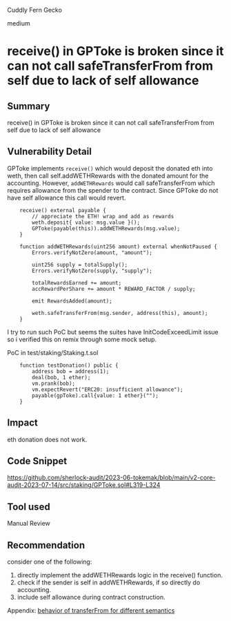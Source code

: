 Cuddly Fern Gecko

medium

# receive() in GPToke is broken since it can not call safeTransferFrom from self due to lack of self allowance
## Summary
receive() in GPToke is broken since it can not call safeTransferFrom from self due to lack of self allowance

## Vulnerability Detail
GPToke implements `receive()` which would deposit the donated eth into weth, then call self.addWETHRewards with the donated amount for the accounting. However, `addWETHRewards` would call safeTransferFrom which requires allowance from the spender to the contract. Since GPToke do not have self allowance this call would revert.

```solidity
    receive() external payable {
        // appreciate the ETH! wrap and add as rewards
        weth.deposit{ value: msg.value }();
        GPToke(payable(this)).addWETHRewards(msg.value);
    }
```

```solidity
    function addWETHRewards(uint256 amount) external whenNotPaused {
        Errors.verifyNotZero(amount, "amount");

        uint256 supply = totalSupply();
        Errors.verifyNotZero(supply, "supply");

        totalRewardsEarned += amount;
        accRewardPerShare += amount * REWARD_FACTOR / supply;

        emit RewardsAdded(amount);

        weth.safeTransferFrom(msg.sender, address(this), amount);
    }
```

I try to run such PoC but seems the suites have InitCodeExceedLimit issue so i verified this on remix through some mock setup.

PoC in test/staking/Staking.t.sol
```solidity
    function testDonation() public {
        address bob = address(1);
        deal(bob, 1 ether);
        vm.prank(bob);
        vm.expectRevert("ERC20: insufficient allowance");
        payable(gpToke).call{value: 1 ether}("");
    }
```

## Impact
eth donation does not work.

## Code Snippet
https://github.com/sherlock-audit/2023-06-tokemak/blob/main/v2-core-audit-2023-07-14/src/staking/GPToke.sol#L319-L324
## Tool used

Manual Review

## Recommendation
consider one of the following:

1. directly implement the addWETHRewards logic in the receive() function.
2. check if the sender is self in addWETHRewards, if so directly do accounting.
3. include self allowance during contract construction.

Appendix:
[behavior of transferFrom for different semantics](https://github.com/d-xo/weird-erc20#transferfrom-with-src--msgsender)